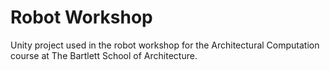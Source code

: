 # Robot Workshop

Unity project used in the robot workshop for the Architectural Computation course at The Bartlett School of Architecture.
